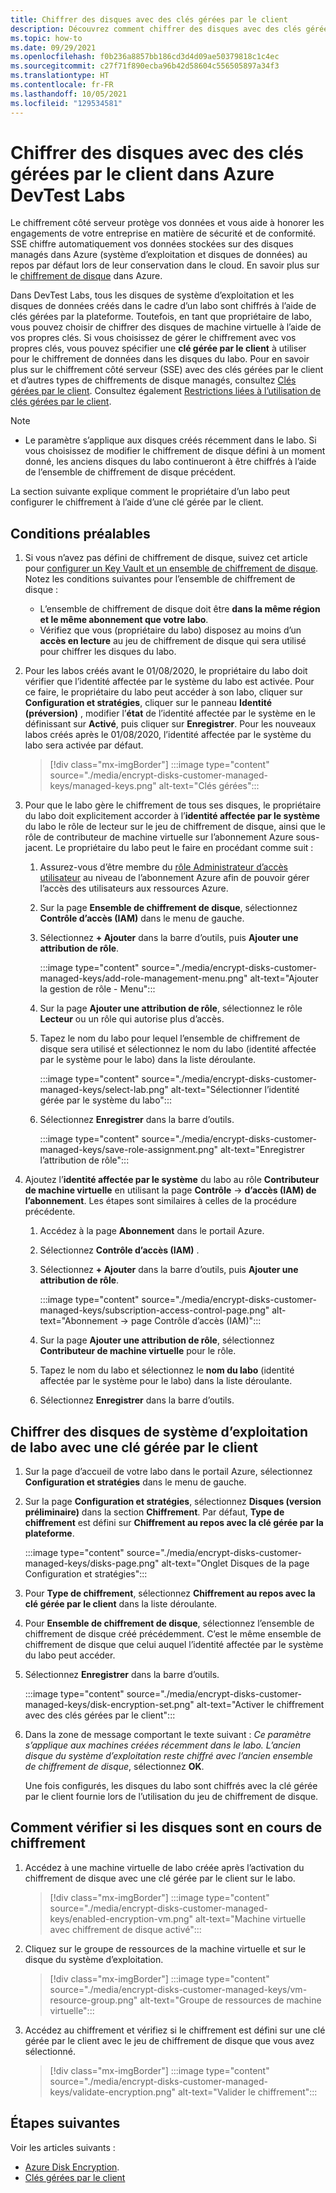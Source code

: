 ```yaml
---
title: Chiffrer des disques avec des clés gérées par le client
description: Découvrez comment chiffrer des disques avec des clés gérées par le client dans Azure DevTest Labs.
ms.topic: how-to
ms.date: 09/29/2021
ms.openlocfilehash: f0b236a8857bb186cd3d4d09ae50379818c1c4ec
ms.sourcegitcommit: c27f71f890ecba96b42d58604c556505897a34f3
ms.translationtype: HT
ms.contentlocale: fr-FR
ms.lasthandoff: 10/05/2021
ms.locfileid: "129534581"
---
```

# <a name="encrypt-disks-using-customer-managed-keys-in-azure-devtest-labs"></a>Chiffrer des disques avec des clés gérées par le client dans Azure DevTest Labs
Le chiffrement côté serveur protège vos données et vous aide à honorer les engagements de votre entreprise en matière de sécurité et de conformité. SSE chiffre automatiquement vos données stockées sur des disques managés dans Azure (système d’exploitation et disques de données) au repos par défaut lors de leur conservation dans le cloud. En savoir plus sur le [chiffrement de disque](../virtual-machines/disk-encryption.md) dans Azure. 

Dans DevTest Labs, tous les disques de système d’exploitation et les disques de données créés dans le cadre d’un labo sont chiffrés à l’aide de clés gérées par la plateforme. Toutefois, en tant que propriétaire de labo, vous pouvez choisir de chiffrer des disques de machine virtuelle à l’aide de vos propres clés. Si vous choisissez de gérer le chiffrement avec vos propres clés, vous pouvez spécifier une **clé gérée par le client** à utiliser pour le chiffrement de données dans les disques du labo. Pour en savoir plus sur le chiffrement côté serveur (SSE) avec des clés gérées par le client et d’autres types de chiffrements de disque managés, consultez [Clés gérées par le client](../virtual-machines/disk-encryption.md#customer-managed-keys). Consultez également [Restrictions liées à l’utilisation de clés gérées par le client](../virtual-machines/disks-enable-customer-managed-keys-portal.md#restrictions).

> [!NOTE]
> - Le paramètre s’applique aux disques créés récemment dans le labo. Si vous choisissez de modifier le chiffrement de disque défini à un moment donné, les anciens disques du labo continueront à être chiffrés à l’aide de l’ensemble de chiffrement de disque précédent. 

La section suivante explique comment le propriétaire d’un labo peut configurer le chiffrement à l’aide d’une clé gérée par le client.

## <a name="pre-requisites"></a>Conditions préalables

1. Si vous n’avez pas défini de chiffrement de disque, suivez cet article pour [configurer un Key Vault et un ensemble de chiffrement de disque](../virtual-machines/disks-enable-customer-managed-keys-portal.md). Notez les conditions suivantes pour l’ensemble de chiffrement de disque : 

    - L’ensemble de chiffrement de disque doit être **dans la même région et le même abonnement que votre labo**. 
    - Vérifiez que vous (propriétaire du labo) disposez au moins d’un **accès en lecture** au jeu de chiffrement de disque qui sera utilisé pour chiffrer les disques du labo. 
1. Pour les labos créés avant le 01/08/2020, le propriétaire du labo doit vérifier que l’identité affectée par le système du labo est activée. Pour ce faire, le propriétaire du labo peut accéder à son labo, cliquer sur **Configuration et stratégies**, cliquer sur le panneau **Identité (préversion)** , modifier l’**état** de l’identité affectée par le système en le définissant sur **Activé**, puis cliquer sur **Enregistrer**. Pour les nouveaux labos créés après le 01/08/2020, l’identité affectée par le système du labo sera activée par défaut. 

    > [!div class="mx-imgBorder"]
    > :::image type="content" source="./media/encrypt-disks-customer-managed-keys/managed-keys.png" alt-text="Clés gérées":::
1. Pour que le labo gère le chiffrement de tous ses disques, le propriétaire du labo doit explicitement accorder à l’**identité affectée par le système** du labo le rôle de lecteur sur le jeu de chiffrement de disque, ainsi que le rôle de contributeur de machine virtuelle sur l’abonnement Azure sous-jacent. Le propriétaire du labo peut le faire en procédant comme suit :

   
    1. Assurez-vous d’être membre du [rôle Administrateur d’accès utilisateur](../role-based-access-control/built-in-roles.md#user-access-administrator) au niveau de l’abonnement Azure afin de pouvoir gérer l’accès des utilisateurs aux ressources Azure. 
    1. Sur la page **Ensemble de chiffrement de disque**, sélectionnez **Contrôle d’accès (IAM)** dans le menu de gauche. 
    1. Sélectionnez **+ Ajouter** dans la barre d’outils, puis **Ajouter une attribution de rôle**.  

        :::image type="content" source="./media/encrypt-disks-customer-managed-keys/add-role-management-menu.png" alt-text="Ajouter la gestion de rôle - Menu":::
    1. Sur la page **Ajouter une attribution de rôle**, sélectionnez le rôle **Lecteur** ou un rôle qui autorise plus d’accès. 
    1. Tapez le nom du labo pour lequel l’ensemble de chiffrement de disque sera utilisé et sélectionnez le nom du labo (identité affectée par le système pour le labo) dans la liste déroulante. 
    
        :::image type="content" source="./media/encrypt-disks-customer-managed-keys/select-lab.png" alt-text="Sélectionner l’identité gérée par le système du labo":::        
    1. Sélectionnez **Enregistrer** dans la barre d’outils. 

        :::image type="content" source="./media/encrypt-disks-customer-managed-keys/save-role-assignment.png" alt-text="Enregistrer l’attribution de rôle":::
3. Ajoutez l’**identité affectée par le système** du labo au rôle **Contributeur de machine virtuelle** en utilisant la page **Contrôle**  -> **d’accès (IAM) de l’abonnement**. Les étapes sont similaires à celles de la procédure précédente. 

    
    1. Accédez à la page **Abonnement** dans le portail Azure. 
    1. Sélectionnez **Contrôle d’accès (IAM)** . 
    1. Sélectionnez **+ Ajouter** dans la barre d’outils, puis **Ajouter une attribution de rôle**. 
    
        :::image type="content" source="./media/encrypt-disks-customer-managed-keys/subscription-access-control-page.png" alt-text="Abonnement -> page Contrôle d’accès (IAM)":::
    1. Sur la page **Ajouter une attribution de rôle**, sélectionnez **Contributeur de machine virtuelle** pour le rôle.
    1. Tapez le nom du labo et sélectionnez le **nom du labo** (identité affectée par le système pour le labo) dans la liste déroulante. 
    1. Sélectionnez **Enregistrer** dans la barre d’outils. 

## <a name="encrypt-lab-os-disks-with-a-customer-managed-key"></a>Chiffrer des disques de système d’exploitation de labo avec une clé gérée par le client 

1. Sur la page d’accueil de votre labo dans le portail Azure, sélectionnez **Configuration et stratégies** dans le menu de gauche. 
1. Sur la page **Configuration et stratégies**, sélectionnez **Disques (version préliminaire)** dans la section **Chiffrement**. Par défaut, **Type de chiffrement** est défini sur **Chiffrement au repos avec la clé gérée par la plateforme**.

    :::image type="content" source="./media/encrypt-disks-customer-managed-keys/disks-page.png" alt-text="Onglet Disques de la page Configuration et stratégies":::
1. Pour **Type de chiffrement**, sélectionnez **Chiffrement au repos avec la clé gérée par le client** dans la liste déroulante. 
1. Pour **Ensemble de chiffrement de disque**, sélectionnez l’ensemble de chiffrement de disque créé précédemment. C’est le même ensemble de chiffrement de disque que celui auquel l’identité affectée par le système du labo peut accéder.
1. Sélectionnez **Enregistrer** dans la barre d’outils. 

    :::image type="content" source="./media/encrypt-disks-customer-managed-keys/disk-encryption-set.png" alt-text="Activer le chiffrement avec des clés gérées par le client":::
1. Dans la zone de message comportant le texte suivant : *Ce paramètre s’applique aux machines créées récemment dans le labo. L’ancien disque du système d’exploitation reste chiffré avec l’ancien ensemble de chiffrement de disque*, sélectionnez **OK**. 

    Une fois configurés, les disques du labo sont chiffrés avec la clé gérée par le client fournie lors de l’utilisation du jeu de chiffrement de disque. 
   
## <a name="how-to-validate-if-disks-are-being-encrypted"></a>Comment vérifier si les disques sont en cours de chiffrement

1. Accédez à une machine virtuelle de labo créée après l’activation du chiffrement de disque avec une clé gérée par le client sur le labo.

    > [!div class="mx-imgBorder"]
    > :::image type="content" source="./media/encrypt-disks-customer-managed-keys/enabled-encryption-vm.png" alt-text="Machine virtuelle avec chiffrement de disque activé":::
1. Cliquez sur le groupe de ressources de la machine virtuelle et sur le disque du système d’exploitation.

    > [!div class="mx-imgBorder"]
    > :::image type="content" source="./media/encrypt-disks-customer-managed-keys/vm-resource-group.png" alt-text="Groupe de ressources de machine virtuelle":::
1. Accédez au chiffrement et vérifiez si le chiffrement est défini sur une clé gérée par le client avec le jeu de chiffrement de disque que vous avez sélectionné.

    > [!div class="mx-imgBorder"]
    > :::image type="content" source="./media/encrypt-disks-customer-managed-keys/validate-encryption.png" alt-text="Valider le chiffrement":::
  
## <a name="next-steps"></a>Étapes suivantes

Voir les articles suivants : 

- [Azure Disk Encryption](../virtual-machines/disk-encryption.md). 
- [Clés gérées par le client](../virtual-machines/disk-encryption.md#customer-managed-keys)
